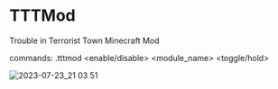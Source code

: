 # TTTMod
Trouble in Terrorist Town Minecraft Mod


commands:
.tttmod <enable/disable> <module_name> <toggle/hold> <keybind>




![2023-07-23_21 03 51](https://github.com/Lojaw/TTTMod/assets/76808882/d4af68e8-f882-40aa-9721-f93303f42b0e)
